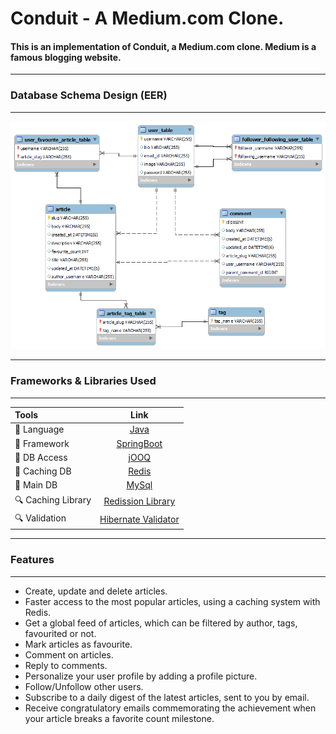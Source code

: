 # Conduit - A Medium.com Clone.
#### This is an implementation of Conduit, a Medium.com clone. Medium is a famous blogging website.
---
### Database Schema Design (EER)
---
<p align="center">
  <img src="art/Conduit%20EER.png" alt="EER Diagram">
</p>

---
### Frameworks & Libraries Used
---

|       Tools                |                                 Link                                 |
|:---------------------------|:--------------------------------------------------------------------:|
| 🤖  Language              |           [Java](https://www.java.com/en/)                           |
| 💚  Framework             | [SpringBoot](https://spring.io/projects/spring-boot)                 |
| 📁  DB Access             |            [jOOQ](https://www.jooq.org/)                             |
| 📼  Caching DB            |           [Redis](https://redis.io/)                                 |
| 📁  Main DB               |           [MySql](https://www.mysql.com/)                            |
| 🔍  Caching Library       |           [Redission Library](https://github.com/redisson/redisson)  |
| 🔍  Validation            |           [Hibernate Validator](https://hibernate.org/validator/)    |

  

---
### Features
---
- Create, update and delete articles.
- Faster access to the most popular articles, using a caching system with Redis.
- Get a global feed of articles, which can be filtered by author, tags, favourited or not.
- Mark articles as favourite.
- Comment on articles.
- Reply to comments.
- Personalize your user profile by adding a profile picture.
- Follow/Unfollow other users.
- Subscribe to a daily digest of the latest articles, sent to you by email.
- Receive congratulatory emails commemorating the achievement when your article breaks a favorite count milestone.

